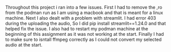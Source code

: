 Throughout this project i ran into a few issues. First I had to remove the ,ro from the podman run as I am using a macbook and 
that is meant for a linux machine. Next I also dealt with a problem with streamlit. I had error 403 during the uploading the audio, 
So I did pip install streamlit==1.24.0 and that helped fix the issue. I also had to restart my podman machine at the beginning of this assignment
as it was not working at the start. Finally I had to make sure to isntall ffmpeg correctly as I could not convert my selected audio at the start.
